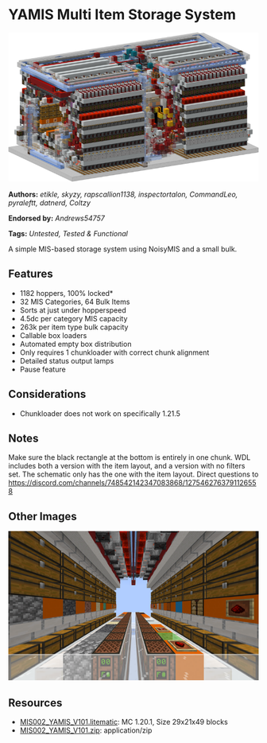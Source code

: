 # YAMIS Multi Item Storage System
<img alt="area_render_101_.png" src="images/area_render_101_.png?raw=1" height="300px">

**Authors:** *etikle, skyzy, rapscallion1138, inspectortalon, CommandLeo, pyraleftt, datnerd, Coltzy*

**Endorsed by:** *Andrews54757*

**Tags:** *Untested, Tested & Functional*

A simple MIS-based storage system using NoisyMIS and a small bulk.

## Features
- 1182 hoppers, 100% locked*
- 32 MIS Categories, 64 Bulk Items
- Sorts at just under hopperspeed
- 4.5dc per category MIS capacity
- 263k per item type bulk capacity
- Callable box loaders
- Automated empty box distribution
- Only requires 1 chunkloader with correct chunk alignment
- Detailed status output lamps
- Pause feature

## Considerations
- Chunkloader does not work on specifically 1.21.5

## Notes
Make sure the black rectangle at the bottom is entirely in one chunk. WDL includes both a version with the item layout, and a version with no filters set. The schematic only has the one with the item layout. Direct questions to https://discord.com/channels/748542142347083868/1275462763791126558

## Other Images
<img src="images/uiimage.png?raw=1" height="300px">

## Resources
- [MIS002_YAMIS_V101.litematic](attachments/MIS002_YAMIS_V101.litematic): MC 1.20.1, Size 29x21x49 blocks
- [MIS002_YAMIS_V101.zip](attachments/MIS002_YAMIS_V101.zip): application/zip
